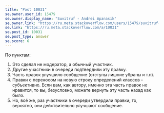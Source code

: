 ```yaml
---
title: "Post 10031"
se.owner.user_id: 15479
se.owner.display_name: "Suvitruf - Andrei Apanasik"
se.owner.link: "https://ru.meta.stackoverflow.com/users/15479/suvitruf-andrei-apanasik"
se.link: "https://ru.meta.stackoverflow.com/a/10031"
se.post_id: 10031
se.post_type: answer
se.score: 6
---
```

<p>По пунктам:</p>

<ol>
<li>Это сделал не модератор, а обычный участник.</li>
<li>Другие участники в очереди подтвердили эту правку.</li>
<li>Часть правок улучшило сообщение (отступы лишние убраны и т.п).</li>
<li>Правки с переносом на новую строку определений классов - субъективно. Если вам, как автору, именно эта часть правок не нравится, то вы, безусловно, можете вернуть эту часть назад как было.</li>
<li>Но, всё же, раз участники в очереди утвердили правки, то, вероятно, они действительно улучшают сообщение.</li>
</ol>
